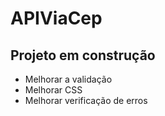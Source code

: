 # APIViaCep

<h2>Projeto em construção</h2>
<p></p>

 - Melhorar a validação
 - Melhorar CSS
 - Melhorar verificação de erros
